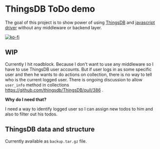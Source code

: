 # ThingsDB ToDo demo

The goal of this project is to show power of using [ThingsDB](https://www.thingsdb.io/) and [javascript driver](https://github.com/stefanak-michal/thingsdb.js) without any middleware or backend layer.

[![ko-fi](https://ko-fi.com/img/githubbutton_sm.svg)](https://ko-fi.com/Z8Z5ABMLW)

## WIP

Currently I hit roadblock. Because I don't want to use any middleware so I have to use ThingsDB user accounts. But if user logs in as some specific user and then he wants to do actions on collection, there is no way to tell who is the current logged user. 
There is ongoing discussion to allow `user_info` method in collections https://github.com/thingsdb/ThingsDB/pull/386 . 

**Why do I need that?**

I need a way to identify logged user so I can assign new todos to him and also to filter out his todos.

## ThingsDB data and structure

Currently available as `backup.tar.gz` file. 
